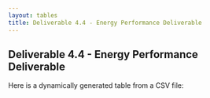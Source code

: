 ```yaml
---
layout: tables
title: Deliverable 4.4 - Energy Performance Deliverable
---
```


## Deliverable 4.4 - Energy Performance Deliverable

Here is a dynamically generated table from a CSV file:

<table id="csv-table"></table>

<script>
    document.addEventListener('DOMContentLoaded', function() {
        renderCSVTable('{{ site.baseurl }}/tables/44-frameworks-energyPerformance.csv', 'csv-table');
    });
</script>

